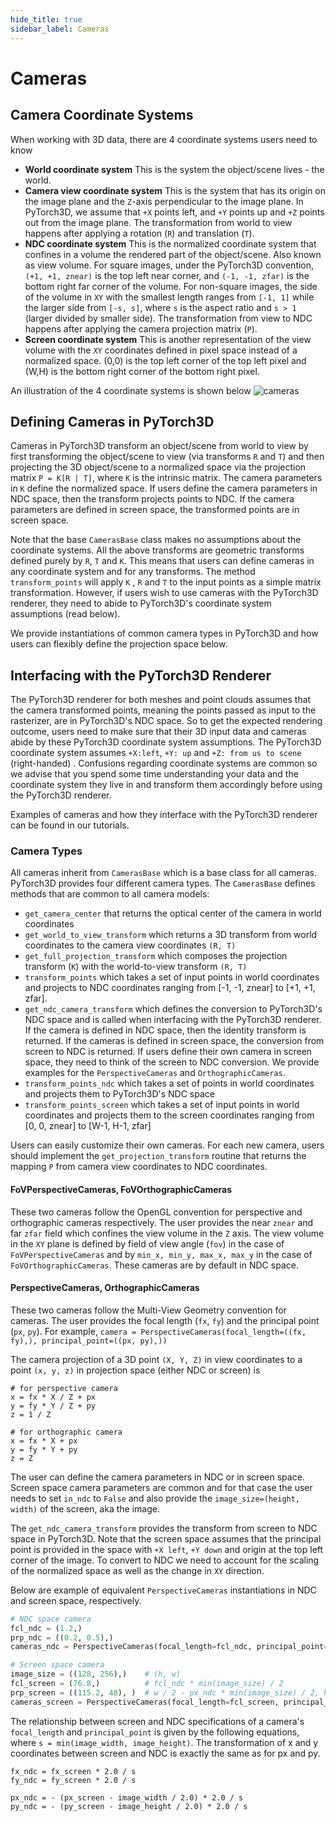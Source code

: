 ```yaml
---
hide_title: true
sidebar_label: Cameras
---
```


# Cameras

## Camera Coordinate Systems

When working with 3D data, there are 4 coordinate systems users need to know
* **World coordinate system**
This is the system the object/scene lives - the world.
* **Camera view coordinate system**
This is the system that has its origin on the image plane and the `Z`-axis perpendicular to the image plane. In PyTorch3D, we assume that `+X` points left, and `+Y` points up and `+Z` points out from the image plane. The transformation from world to view happens after applying a rotation (`R`) and translation (`T`).
* **NDC coordinate system**
This is the normalized coordinate system that confines in a volume the rendered part of the object/scene. Also known as view volume. For square images, under the PyTorch3D convention, `(+1, +1, znear)` is the top left near corner, and `(-1, -1, zfar)` is the bottom right far corner of the volume. For non-square images, the side of the volume in `XY` with the smallest length ranges from `[-1, 1]` while the larger side from `[-s, s]`, where `s` is the aspect ratio and `s > 1` (larger divided by smaller side).
The transformation from view to NDC happens after applying the camera projection matrix (`P`).
* **Screen coordinate system**
This is another representation of the view volume with the `XY` coordinates defined in pixel space instead of a normalized space. (0,0) is the top left corner of the top left pixel
and (W,H) is the bottom right corner of the bottom right pixel.

An illustration of the 4 coordinate systems is shown below
![cameras](https://user-images.githubusercontent.com/669761/145090051-67b506d7-6d73-4826-a677-5873b7cb92ba.png)

## Defining Cameras in PyTorch3D

Cameras in PyTorch3D transform an object/scene from world to view by first transforming the object/scene to view (via transforms `R` and `T`) and then projecting the 3D object/scene to a normalized space via the projection matrix `P = K[R | T]`, where `K` is the intrinsic matrix. The camera parameters in `K` define the normalized space. If users define the camera parameters in NDC space, then the transform projects points to NDC. If the camera parameters are defined in screen space, the transformed points are in screen space.

Note that the base `CamerasBase` class makes no assumptions about the coordinate systems. All the above transforms are geometric transforms defined purely by `R`, `T` and `K`. This means that users can define cameras  in any coordinate system and for any transforms. The method `transform_points` will apply `K` , `R` and `T` to the input points as a simple matrix transformation. However, if users wish to use cameras with the PyTorch3D renderer, they need to abide to PyTorch3D's coordinate system assumptions (read below).

We provide instantiations of common camera types in PyTorch3D and how users can flexibly define the projection space below.

## Interfacing with the PyTorch3D Renderer

The PyTorch3D renderer for both meshes and point clouds assumes that the camera transformed points, meaning the points passed as input to the rasterizer, are in PyTorch3D's NDC space. So to get the expected rendering outcome, users need to make sure that their 3D input data and cameras abide by these PyTorch3D coordinate system assumptions. The PyTorch3D coordinate system assumes `+X:left`, `+Y: up` and `+Z: from us to scene` (right-handed) . Confusions regarding coordinate systems are common so we advise that you spend some time understanding your data and the coordinate system they live in and transform them accordingly before using the PyTorch3D renderer.

Examples of cameras and how they interface with the PyTorch3D renderer can be found in our tutorials.

### Camera Types

All cameras inherit from `CamerasBase` which is a base class for all cameras. PyTorch3D provides four different camera types. The `CamerasBase` defines methods that are common to all camera models:
* `get_camera_center` that returns the optical center of the camera in world coordinates
* `get_world_to_view_transform` which returns a 3D transform from world coordinates to the camera view coordinates `(R, T)`
* `get_full_projection_transform` which composes the projection transform (`K`) with the world-to-view transform `(R, T)`
* `transform_points` which takes a set of input points in world coordinates and projects to NDC coordinates ranging from [-1, -1, znear] to  [+1, +1, zfar].
* `get_ndc_camera_transform` which defines the conversion to PyTorch3D's NDC space and is called when interfacing with the PyTorch3D renderer. If the camera is defined in NDC space, then the identity transform is returned. If the cameras is defined in screen space, the conversion from screen to NDC is returned. If users define their own camera in screen space, they need to think of the screen to NDC conversion. We provide examples for the `PerspectiveCameras` and `OrthographicCameras`.
* `transform_points_ndc` which takes a set of points in world coordinates and projects them to PyTorch3D's NDC space
* `transform_points_screen` which takes a set of input points in world coordinates and projects them to the screen coordinates ranging from [0, 0, znear] to [W-1, H-1, zfar]

Users can easily customize their own cameras. For each new camera, users should implement the `get_projection_transform` routine that returns the mapping `P` from camera view coordinates to NDC coordinates.

#### FoVPerspectiveCameras, FoVOrthographicCameras
These two cameras follow the OpenGL convention for perspective and orthographic cameras respectively. The user provides the near `znear` and far `zfar` field which confines the view volume in the `Z` axis. The view volume in the `XY` plane is defined by field of view angle (`fov`) in the case of `FoVPerspectiveCameras` and by `min_x, min_y, max_x, max_y` in the case of `FoVOrthographicCameras`.
These cameras are by default in NDC space.

#### PerspectiveCameras, OrthographicCameras
These two cameras follow the Multi-View Geometry convention for cameras. The user provides the focal length (`fx`, `fy`) and the principal point (`px`, `py`). For example, `camera = PerspectiveCameras(focal_length=((fx, fy),), principal_point=((px, py),))`

The camera projection of a 3D point `(X, Y, Z)` in view coordinates to a point `(x, y, z)` in projection space (either NDC or screen) is

```
# for perspective camera
x = fx * X / Z + px
y = fy * Y / Z + py
z = 1 / Z

# for orthographic camera
x = fx * X + px
y = fy * Y + py
z = Z
```

The user can define the camera parameters in NDC or in screen space. Screen space camera parameters are common and for that case the user needs to set `in_ndc` to `False` and also provide the `image_size=(height, width)` of the screen, aka the image.

The `get_ndc_camera_transform` provides the transform from screen to NDC space in PyTorch3D. Note that the screen space assumes that the principal point is provided in the space with `+X left`, `+Y down` and origin at the top left corner of the image. To convert to NDC we need to account for the scaling of the normalized space as well as the change in `XY` direction.

Below are example of equivalent `PerspectiveCameras` instantiations in NDC and screen space, respectively.

```python
# NDC space camera
fcl_ndc = (1.2,)
prp_ndc = ((0.2, 0.5),)
cameras_ndc = PerspectiveCameras(focal_length=fcl_ndc, principal_point=prp_ndc)

# Screen space camera
image_size = ((128, 256),)    # (h, w)
fcl_screen = (76.8,)          # fcl_ndc * min(image_size) / 2
prp_screen = ((115.2, 48), )  # w / 2 - px_ndc * min(image_size) / 2, h / 2 - py_ndc * min(image_size) / 2
cameras_screen = PerspectiveCameras(focal_length=fcl_screen, principal_point=prp_screen, in_ndc=False, image_size=image_size)
```

The relationship between screen and NDC specifications of a camera's `focal_length` and `principal_point` is given by the following equations, where `s = min(image_width, image_height)`.
The transformation of x and y coordinates between screen and NDC is exactly the same as for px and py.

```
fx_ndc = fx_screen * 2.0 / s
fy_ndc = fy_screen * 2.0 / s

px_ndc = - (px_screen - image_width / 2.0) * 2.0 / s
py_ndc = - (py_screen - image_height / 2.0) * 2.0 / s
```
